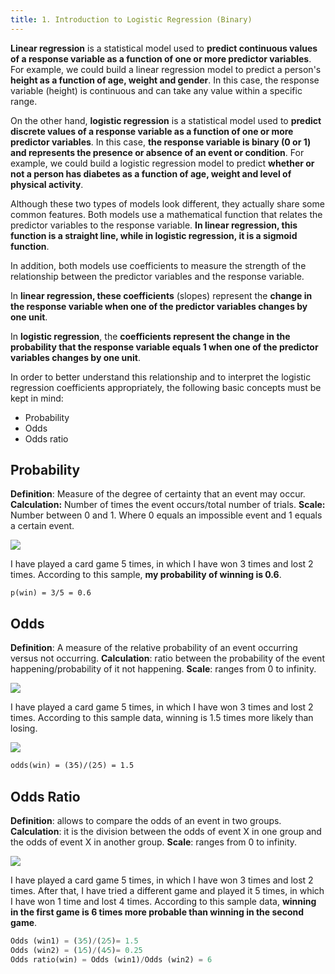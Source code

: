 ```yaml
---
title: 1. Introduction to Logistic Regression (Binary)
---
```


**Linear regression** is a statistical model used to **predict continuous values of a response variable as a function of one or more predictor variables**. For example, we could build a linear regression model to predict a person's **height as a function of age, weight and gender**. In this case, the response variable (height) is continuous and can take any value within a specific range.

On the other hand, **logistic regression** is a statistical model used to **predict discrete values of a response variable as a function of one or more predictor variables**. In this case, **the response variable is binary (0 or 1) and represents the presence or absence of an event or condition**. For example, we could build a logistic regression model to predict **whether or not a person has diabetes as a function of age, weight and level of physical activity**.

Although these two types of models look different, they actually share some common features. Both models use a mathematical function that relates the predictor variables to the response variable. **In linear regression, this function is a straight line, while in logistic regression, it is a sigmoid function**.

In addition, both models use coefficients to measure the strength of the relationship between the predictor variables and the response variable.

In **linear regression, these coefficients** (slopes) represent the **change in the response variable when one of the predictor variables changes by one unit**.

In **logistic regression**, the **coefficients represent the change in the probability that the response variable equals 1 when one of the predictor variables changes by one unit**.

In order to better understand this relationship and to interpret the logistic regression coefficients appropriately, the following basic concepts must be kept in mind:
- Probability
- Odds
- Odds ratio

## Probability
**Definition**: Measure of the degree of certainty that an event may occur.
**Calculation:** Number of times the event occurs/total number of trials.
**Scale:** Number between 0 and 1. Where 0 equals an impossible event and 1 equals a certain event.

![](../attachments/screenshot-2024-05-11-at-233455.png)

I have played a card game 5 times, in which I have won 3 times and lost 2 times. According to this sample, **my probability of winning is 0.6**.

`p(win) = 3/5 = 0.6`

## Odds
**Definition**: A measure of the relative probability of an event occurring versus not occurring.
**Calculation**: ratio between the probability of the event happening/probability of it not happening.
**Scale**: ranges from 0 to infinity.

![](../attachments/screenshot-2024-05-11-at-233556.png)

I have played a card game 5 times, in which I have won 3 times and lost 2 times. According to this sample data, winning is 1.5 times more likely than losing.

![](../attachments/screenshot-2024-05-11-at-233649.png)

`odds(win) = (3⁄5)/(2⁄5) = 1.5`

## Odds Ratio
**Definition**: allows to compare the odds of an event in two groups.
**Calculation**: it is the division between the odds of event X in one group and the
odds of event X in another group. 
**Scale**: ranges from 0 to infinity.

![](../attachments/screenshot-2024-05-11-at-233740.png)

I have played a card game 5 times, in which I have won 3 times and lost 2 times.
After that, I have tried a different game and played it 5 times, in which I have won 1 time and lost 4 times.
According to this sample data, **winning in the first game is 6 times more probable than winning in the second game**.

```python
Odds (win1) = (3⁄5)/(2⁄5)= 1.5  
Odds (win2) = (1⁄5)/(4⁄5)= 0.25  
Odds ratio(win) = Odds (win1)/Odds (win2) = 6
```